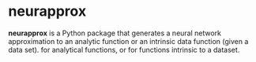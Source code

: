 # neurapprox

**neurapprox** is a Python package that generates a neural network approximation to an analytic function or an intrinsic data function (given a data set). 
for analytical functions, or for functions intrinsic to a dataset.


